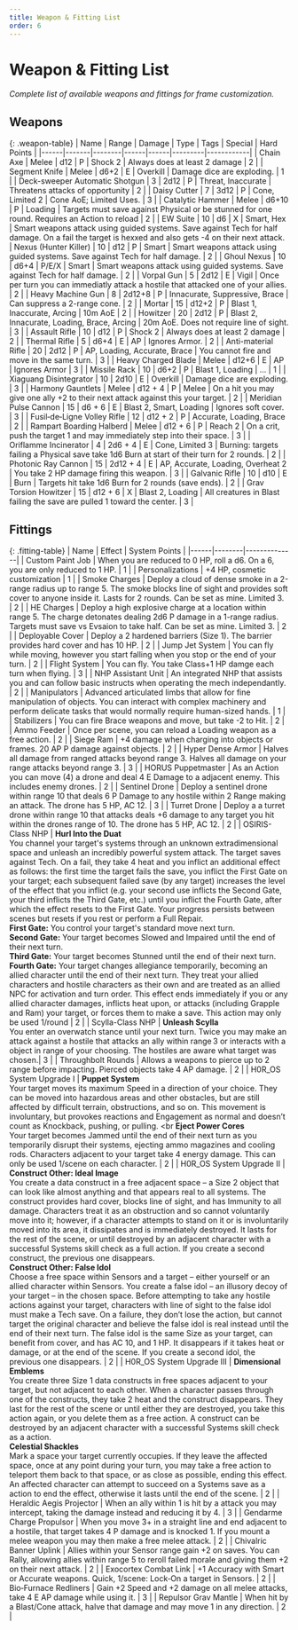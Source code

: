 ```yaml
---
title: Weapon & Fitting List
order: 6
---
```


# Weapon & Fitting List

*Complete list of available weapons and fittings for frame customization.*

## Weapons

{: .weapon-table}
| Name | Range | Damage | Type | Tags | Special | Hard Points |
|------|-------|--------|------|------|---------|------------|
| Chain Axe | Melee | d12 | P | Shock 2 | Always does at least 2 damage | 2 |
| Segment Knife | Melee | d6+2 | E | Overkill | Damage dice are exploding. | 1 |
| Deck-sweeper Automatic Shotgun | 3 | 2d12 | P | Threat, Inaccurate | Threatens attacks of opportunity | 2 |
| Daisy Cutter | 7 | 3d12 | P | Cone, Limited 2 | Cone AoE; Limited Uses. | 3 |
| Catalytic Hammer | Melee | d6+10 | P | Loading | Targets must save against Physical or be stunned for one round. Requires an Action to reload | 2 |
| EW Suite | 10 | d6 | X | Smart, Hex | Smart weapons attack using guided systems. Save against Tech for half damage. On a fail the target is hexxed and also gets -4 on their next attack. 
| Nexus (Hunter Killer) | 10 | d12 | P | Smart | Smart weapons attack using guided systems. Save against Tech for half damage. | 2 |
| Ghoul Nexus | 10 | d6+4 | P/E/X | Smart | Smart weapons attack using guided systems. Save against Tech for half damage. | 2 |
| Vorpal Gun | 5 | 2d12 | E | Vigil | Once per turn you can immediatly attack a hostile that attacked one of your allies.  | 2 |
| Heavy Machine Gun | 8 | 2d12+8 | P | Innacurate, Suppressive, Brace | Can suppress a 2-range cone. | 2 |
| Mortar | 15 | d12+2 | P | Blast 1, Inaccurate, Arcing | 10m AoE | 2 |
| Howitzer | 20 | 2d12 | P | Blast 2, Innacurate, Loading, Brace, Arcing | 20m AoE. Does not require line of sight. | 3 |
| Assault Rifle | 10 | d12 | P | Shock 2 | Always does at least 2 damage | 2 |
| Thermal Rifle | 5 | d6+4 | E | AP | Ignores Armor. | 2 |
| Anti-material Rifle | 20 | 2d12 | P | AP, Loading, Accurate, Brace | You cannot fire and move in the same turn. | 3 |
| Heavy Charged Blade | Melee | d12+6 | E | AP | Ignores Armor | 3 |
| Missile Rack | 10 | d6+2 | P | Blast 1, Loading | ... | 1 |
| Xiaguang Disintegrator | 10 | 2d10 | E | Overkill | Damage dice are exploding. | 3 |
| Harmony Gauntlets | Melee | d12 + 4 | P  | Melee | On a hit you may give one ally +2 to their next attack against this your target. | 2 |
| Meridian Pulse Cannon | 15 | d6 + 6 | E | Blast 2, Smart, Loading | Ignores soft cover. | 3 |
| Fusil‑de‑Ligne Volley Rifle | 12 | d12 + 2 | P | Accurate, Loading, Brace | 2 |
| Rampart Boarding Halberd | Melee | d12 + 6 | P | Reach 2 | On a crit, push the target 1 and may immediately step into their space. | 3 |
| Oriflamme Incinerator | 4 | 2d6 + 4 | E | Cone, Limited 3 | Burning: targets failing a Physical save take 1d6 Burn at start of their turn for 2 rounds. | 2 |
| Photonic Ray Cannon | 15 | 2d12 + 4 | E | AP, Accurate, Loading, Overheat 2 | You take 2 HP damage firing this weapon. | 3 |
| Galvanic Rifle | 10 | d10 | E | Burn | Targets hit take 1d6 Burn for 2 rounds (save ends). | 2 |
| Grav Torsion Howitzer | 15 | d12 + 6 | X | Blast 2, Loading | All creatures in Blast failing the save are pulled 1 toward the center. | 3 |





## Fittings

{: .fitting-table}
| Name | Effect | System Points |
|------|--------|--------------|
| Custom Paint Job | When you are reduced to 0 HP, roll a d6. On a 6, you are only reduced to 1 HP. | 1 |
| Personalizations | +4 HP, cosmetic customization | 1 |
| Smoke Charges | Deploy a cloud of dense smoke in a 2-range radius up to range 5. The smoke blocks line of sight and provides soft cover to anyone inside it. Lasts for 2 rounds. Can be set as mine. Limited 3. | 2 |
| HE Charges | Deploy a high explosive charge at a location within range 5. The charge detonates dealing 2d6 P damage in a 1-range radius. Targets must save vs Evsaion to take half. Can be set as mine. Limited 3. | 2 |
| Deployable Cover | Deploy a 2 hardened barriers (Size 1). The barrier provides hard cover and has 10 HP. | 2 |
| Jump Jet System | You can fly while moving, however you start falling when you stop or the end of your turn. | 2 |
| Flight System | You can fly. You take Class+1 HP damge each turn when flying. | 3 |
| NHP Assistant Unit | An integrated NHP that assists you and can follow basic instructs when operating the mech independantly. | 2 |
| Manipulators | Advanced articulated limbs that allow for fine manipulation of objects. You can interact with complex machinery and perform delicate tasks that would normally require human-sized hands. | 1 |
| Stabilizers | You can fire Brace weapons and move, but take -2 to Hit. | 2 |
| Ammo Feeder | Once per scene, you can reload a Loading weapon as a free action. | 2 |
| Siege Ram | +4 damage when charging into objects or frames. 20 AP P damage against objects. | 2 |
| Hyper Dense Armor | Halves all damage from ranged attacks beyond range 3. Halves all damage on your range attacks beyond range 3. | 3 |
| HORUS Puppetmaster | As an Action you can move (4) a drone and deal 4 E Damage to a adjacent enemy. This includes enemy drones. | 2 |
| Sentinel Drone | Deploy a sentinel drone within range 10 that deals 6 P Damage to any hostile within 2 Range making an attack. The drone has 5 HP, AC 12. | 3 |
| Turret Drone | Deploy a a turret drone within range 10 that attacks deals +6 damage to any target you hit within the drones range of 10. The drone has 5 HP, AC 12. | 2 |
|  OSIRIS-Class NHP | **Hurl Into the Duat** <br> You channel your target's systems through an unknown extradimensional space and unleash an incredibly powerful system attack. The target saves against Tech. On a fail, they take 4 heat and you inflict an additional effect as follows: the first time the target fails the save, you inflict the First Gate on your target; each subsequent failed save (by any target) increases the level of the effect that you inflict (e.g. your second use inflicts the Second Gate, your third inflicts the Third Gate, etc.) until you inflict the Fourth Gate, after which the effect resets to the First Gate. Your progress persists between scenes but resets if you rest or perform a Full Repair. <br> **First Gate:** You control your target's standard move next turn. <br> **Second Gate:** Your target becomes Slowed and Impaired until the end of their next turn.<br> **Third Gate:** Your target becomes Stunned until the end of their next turn.<br> **Fourth Gate:** Your target changes allegiance temporarily, becoming an allied character until the end of their next turn. They treat your allied characters and hostile characters as their own and are treated as an allied NPC for activation and turn order. This effect ends immediately if you or any allied character damages, inflicts heat upon, or attacks (including Grapple and Ram) your target, or forces them to make a save. This action may only be used 1/round | 2 |
|  Scylla-Class NHP | **Unleash Scylla** <br> You enter an overwatch stance until your next turn. Twice you may make an attack against a hostile that attacks an ally within range 3 or interacts with a object in range of your choosing. The hostiles are aware what target was chosen.| 3 |
| Throughbolt Rounds | Allows a weapons to pierce up to 2 range before impacting. Pierced objects take 4 AP damage. | 2 |
|  H0R_OS System Upgrade I |  **Puppet System** <br> Your target moves its maximum Speed in a direction of your choice. They can be moved into hazardous areas and other obstacles, but are still affected by difficult terrain, obstructions, and so on. This movement is involuntary, but provokes reactions and Engagement as normal and doesn’t count as Knockback, pushing, or pulling. <br **Eject Power Cores** <br> Your target becomes Jammed until the end of their next turn as you temporarily disrupt their systems, ejecting ammo magazines and cooling rods. Characters adjacent to your target take 4 energy damage. This can only be used 1/scene on each character. | 2 |
|  H0R_OS System Upgrade II |  **Construct Other: Ideal Image** <br> You create a data construct in a free adjacent space – a Size 2 object that can look like almost anything and that appears real to all systems. The construct provides hard cover, blocks line of sight, and has Immunity to all damage. Characters treat it as an obstruction and so cannot voluntarily move into it; however, if a character attempts to stand on it or is involuntarily moved into its area, it dissipates and is immediately destroyed. It lasts for the rest of the scene, or until destroyed by an adjacent character with a successful Systems skill check as a full action. If you create a second construct, the previous one disappears. <br> **Construct Other: False Idol** <br>  Choose a free space within Sensors and a target – either yourself or an allied character within Sensors. You create a false idol – an illusory decoy of your target – in the chosen space. Before attempting to take any hostile actions against your target, characters with line of sight to the false idol must make a Tech save. On a failure, they don’t lose the action, but cannot target the original character and believe the false idol is real instead until the end of their next turn. The false idol is the same Size as your target, can benefit from cover, and has AC 10, and 1 HP. It disappears if it takes heat or damage, or at the end of the scene. If you create a second idol, the previous one disappears. | 2 |
|  H0R_OS System Upgrade III |  **Dimensional Emblems** <br> You create three Size 1 data constructs in free spaces adjacent to your target, but not adjacent to each other. When a character passes through one of the constructs, they take 2 heat and the construct disappears. They last for the rest of the scene or until either they are destroyed, you take this action again, or you delete them as a free action. A construct can be destroyed by an adjacent character with a successful Systems skill check as a action. <br> **Celestial Shackles** <br> Mark a space your target currently occupies. If they leave the affected space, once at any point during your turn, you may take a free action to teleport them back to that space, or as close as possible, ending this effect. An affected character can attempt to succeed on a Systems save as a action to end the effect, otherwise it lasts until the end of the scene. | 2 |
| Heraldic Aegis Projector | When an ally within 1 is hit by a attack you may intercept, taking the damage instead and reducing it by 4. | 3 |
| Gendarme Charge Propulsor | When you move 3+ in a straight line and end adjacent to a hostile, that target takes 4 P damage and is knocked 1. If you mount a melee weapon you may then make a free melee attack. | 2 |
| Chivalric Banner Uplink | Allies within your Sensor range gain +2 on saves. You can Rally, allowing allies within range 5 to reroll failed morale and giving them +2 on their next attack. | 2 |
| Exocortex Combat Link | +1 Accuracy with Smart or Accurate weapons. Quick, 1/scene: Lock‑On a target in Sensors. | 2 |
| Bio‑Furnace Redliners | Gain +2 Speed and +2 damage on all melee attacks, take 4 E AP damage while using it. | 3 |
| Repulsor Grav Mantle | When hit by a Blast/Cone attack, halve that damage and may move 1 in any direction. | 2 |




